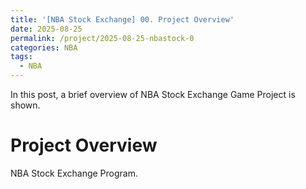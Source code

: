 ```yaml
---
title: '[NBA Stock Exchange] 00. Project Overview'
date: 2025-08-25
permalink: /project/2025-08-25-nbastock-0
categories: NBA
tags:
  - NBA
---
```


In this post, a brief overview of NBA Stock Exchange Game Project is shown.

# Project Overview
NBA Stock Exchange Program.
